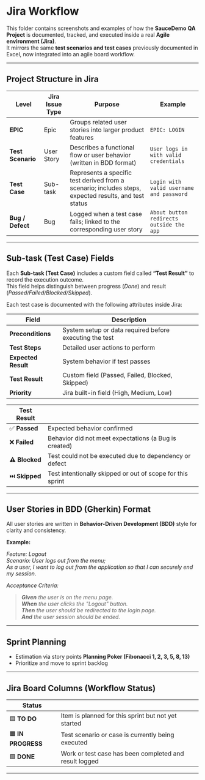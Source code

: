 # Jira Workflow

This folder contains screenshots and examples of how the **SauceDemo QA Project** is documented, tracked, and executed inside a real **Agile environment (Jira)**.  
It mirrors the same **test scenarios and test cases** previously documented in Excel, now integrated into an agile board workflow.

---

## Project Structure in Jira

| **Level** | **Jira Issue Type** | **Purpose** | **Example** |
|------------|---------------------|--------------|--------------|
| **EPIC** | Epic | Groups related user stories into larger product features | `EPIC: LOGIN` |
| **Test Scenario** | User Story | Describes a functional flow or user behavior (written in BDD format) | `User logs in with valid credentials` |
| **Test Case** | Sub-task | Represents a specific test derived from a scenario; includes steps, expected results, and test status | `Login with valid username and password` |
| **Bug / Defect** | Bug | Logged when a test case fails; linked to the corresponding user story | `About button redirects outside the app` |

---

## Sub-task (Test Case) Fields

Each **Sub-task (Test Case)** includes a custom field called **“Test Result”** to record the execution outcome.  
This field helps distinguish between progress (*Done*) and result (*Passed/Failed/Blocked/Skipped*).

Each test case is documented with the following attributes inside Jira:

| **Field** | **Description** |
|------------|----------------|
| **Preconditions** | System setup or data required before executing the test |
| **Test Steps** | Detailed user actions to perform |
| **Expected Result** | System behavior if test passes |
| **Test Result** | Custom field (Passed, Failed, Blocked, Skipped) |
| **Priority** | Jira built-in field (High, Medium, Low) |


| **Test Result** | |
|------------------|-------------|
| ✅ **Passed** | Expected behavior confirmed |
| ❌ **Failed** | Behavior did not meet expectations (a Bug is created) |
| ⚠️ **Blocked** | Test could not be executed due to dependency or defect |
| ⏭️ **Skipped** | Test intentionally skipped or out of scope for this sprint |

---

## User Stories in BDD (Gherkin) Format

All user stories are written in **Behavior-Driven Development (BDD)** style for clarity and consistency.

**Example:**<br />

_Feature: Logout_<br />
_Scenario: User logs out from the menu;_<br />
_As a user, I want to log out from the application so that I can securely end my session._

_Acceptance Criteria:_<br />
>_**Given** the user is on the menu page.<br />
>**When** the user clicks the "Logout" button.<br />
>**Then** the user should be redirected to the login page.<br />
>**And** the user session should be ended._<br />

---

## Sprint Planning
- Estimation via story points **Planning Poker (Fibonacci 1, 2, 3, 5, 8, 13)**
- Prioritize and move to sprint backlog

---

## Jira Board Columns (Workflow Status)

| **Status** | |
|-------------|-------------|
| 🟦 **TO DO** | Item is planned for this sprint but not yet started |
| 🟧 **IN PROGRESS** | Test scenario or case is currently being executed |
| 🟩 **DONE** | Work or test case has been completed and result logged |

---
